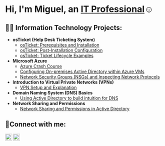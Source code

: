 <h1>Hi, I'm Miguel, an <a href="https://www.linkedin.com/public-profile/settings?trk=d_flagship3_profile_self_view_public_profile">IT Professional</a>☺</h1>

<h2>👨‍💻 Information Technology Projects:</h2>

- <b>osTicket (Help Desk Ticketing System)</b>
  - [osTicket: Prerequisites and Installation](https://github.com/CastroCMiguel/Test)
  - [osTicket: Post-Installation Configuration](https://github.com/CastroCMiguel/Test)
  - [osTicket: Ticket Lifecycle Examples](https://github.com/CastroCMiguel/Test)
- <b>Microsoft Azure</b>
  - [Azure Crash Course](https://github.com/CastroCMiguel/Test)
  - [Configuring On-premises Active Directory within Azure VMs](https://github.com/CastroCMiguel/Test)
  - [Network Security Groups (NSGs) and Inspecting Network Protocols](https://github.com/CastroCMiguel/Test)
- <b>Introduction to Virtual Private Networks (VPNs)</b>
    - [VPN Setup and Explanation](https://github.com/CastroCMiguel/Test)
- <b> Domain Naming System (DNS) Basics</b>
    - [Using Active Directory to build intuition for DNS](https://github.com/CastroCMiguel/Test)
 - <b> Network Sharing and Permissions</b>
    - [Network Sharing and Permissions in Active Directory](https://github.com/CastroCMiguel/Test)
 
<h2>🤳Connect with me:</h2>

[<img align="left" alt="Josh | Twitter" width="22px" src="https://cdn.jsdelivr.net/npm/simple-icons@v3/icons/twitter.svg" />][twitter]
[<img align="left" alt="Josh | LinkedIn" width="22px" src="https://cdn.jsdelivr.net/npm/simple-icons@v3/icons/linkedin.svg" />][linkedin]

[twitter]: https://twitter.com/CastroCMiguelA
[linkedin]: https://www.linkedin.com/public-profile/settings?trk=d_flagship3_profile_self_view_public_profile
